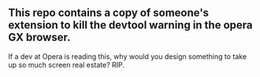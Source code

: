 ## This repo contains a copy of someone's extension to kill the devtool warning in the opera GX browser.

If a dev at Opera is reading this, why would you design something to take up so much screen real estate? RIP.